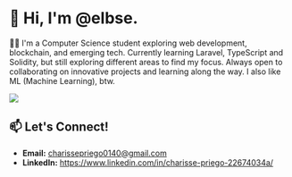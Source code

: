 # 👋 Hi, I'm **@elbse**. 

👩‍💻 I'm a Computer Science student exploring web development, blockchain, and emerging tech. Currently learning Laravel, TypeScript and Solidity, but still exploring different areas to find my focus. Always open to collaborating on innovative projects and learning along the way. I also like ML (Machine Learning), btw.

<p align="left">

  <a href="https://skillicons.dev">
    <img src="https://skillicons.dev/icons?i=html,css,js,mysql,tailwind,solidity,laravel,git,github" />
  </a>
</p>

## 📫 **Let's Connect!**
- **Email:** [charissepriego0140@gmail.com](mailto:charissepriego0140@gmail.com)
- **Linkedln:** https://www.linkedin.com/in/charisse-priego-22674034a/






